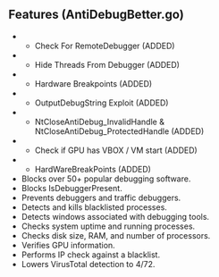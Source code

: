 ## Features (AntiDebugBetter.go)
- + Check For RemoteDebugger (ADDED)
- + Hide Threads From Debugger (ADDED)
- + Hardware Breakpoints (ADDED)
- + OutputDebugString Exploit (ADDED)
- + NtCloseAntiDebug_InvalidHandle & NtCloseAntiDebug_ProtectedHandle (ADDED)
- + Check if GPU has VBOX / VM start (ADDED)
- + HardWareBreakPoints (ADDED)
- Blocks over 50+ popular debugging software.
- Blocks IsDebuggerPresent.
- Prevents debuggers and traffic debuggers.
- Detects and kills blacklisted processes.
- Detects windows associated with debugging tools.
- Checks system uptime and running processes.
- Checks disk size, RAM, and number of processors.
- Verifies GPU information.
- Performs IP check against a blacklist.
- Lowers VirusTotal detection to 4/72.